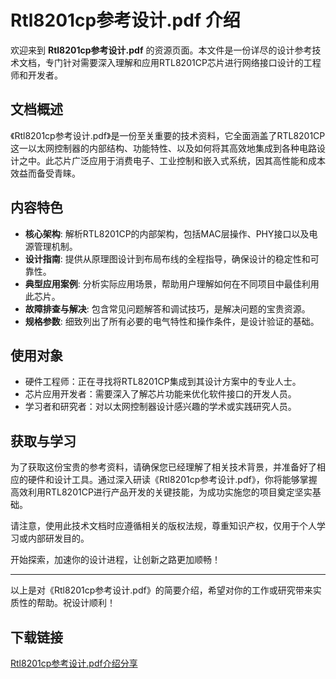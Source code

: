 # Rtl8201cp参考设计.pdf 介绍

欢迎来到 **Rtl8201cp参考设计.pdf** 的资源页面。本文件是一份详尽的设计参考技术文档，专门针对需要深入理解和应用RTL8201CP芯片进行网络接口设计的工程师和开发者。

## 文档概述

《Rtl8201cp参考设计.pdf》是一份至关重要的技术资料，它全面涵盖了RTL8201CP这一以太网控制器的内部结构、功能特性、以及如何将其高效地集成到各种电路设计之中。此芯片广泛应用于消费电子、工业控制和嵌入式系统，因其高性能和成本效益而备受青睐。

## 内容特色

- **核心架构**: 解析RTL8201CP的内部架构，包括MAC层操作、PHY接口以及电源管理机制。
- **设计指南**: 提供从原理图设计到布局布线的全程指导，确保设计的稳定性和可靠性。
- **典型应用案例**: 分析实际应用场景，帮助用户理解如何在不同项目中最佳利用此芯片。
- **故障排查与解决**: 包含常见问题解答和调试技巧，是解决问题的宝贵资源。
- **规格参数**: 细致列出了所有必要的电气特性和操作条件，是设计验证的基础。

## 使用对象

- 硬件工程师：正在寻找将RTL8201CP集成到其设计方案中的专业人士。
- 芯片应用开发者：需要深入了解芯片功能来优化软件接口的开发人员。
- 学习者和研究者：对以太网控制器设计感兴趣的学术或实践研究人员。

## 获取与学习

为了获取这份宝贵的参考资料，请确保您已经理解了相关技术背景，并准备好了相应的硬件和设计工具。通过深入研读《Rtl8201cp参考设计.pdf》，你将能够掌握高效利用RTL8201CP进行产品开发的关键技能，为成功实施您的项目奠定坚实基础。

请注意，使用此技术文档时应遵循相关的版权法规，尊重知识产权，仅用于个人学习或内部研发目的。

开始探索，加速你的设计进程，让创新之路更加顺畅！

---

以上是对《Rtl8201cp参考设计.pdf》的简要介绍，希望对你的工作或研究带来实质性的帮助。祝设计顺利！

## 下载链接

[Rtl8201cp参考设计.pdf介绍分享](https://pan.quark.cn/s/e46c6d8bb521)